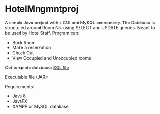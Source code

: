 # HotelMngmntproj

A simple Java project with a GUI and MySQL connectivty. The Database is structured around Room No. using SELECT and UPDATE queries.
Meant to be used by Hotel Staff.
Program can:
* Book Room
* Make a reservation
* Check Out
* View Occupied and Unoccupied rooms

Get template database:
[SQL file](temp_database/rooms2.sql)

Executable file (JAR):

Requirements:
* Java 8
* JavaFX
* XAMPP or MySQL database
